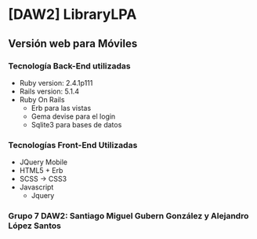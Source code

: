 # [DAW2] LibraryLPA

## Versión web para Móviles

### Tecnología Back-End utilizadas
- Ruby version: 2.4.1p111
- Rails version: 5.1.4
- Ruby On Rails
	- Erb para las vistas
	- Gema devise para el login
	- Sqlite3 para bases de datos

### Tecnologías Front-End Utilizadas
- JQuery Mobile
- HTML5 + Erb
- SCSS -> CSS3
- Javascript
  - Jquery
  
### Grupo 7 DAW2: Santiago Miguel Gubern González y Alejandro López Santos
